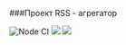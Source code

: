 ###Проект RSS - агрегатор


![Node CI](https://github.com/ChigorinDenis/frontend-project-lvl3/workflows/Node%20CI/badge.svg)
<a href="https://codeclimate.com/github/ChigorinDenis/frontend-project-lvl3/maintainability"><img src="https://api.codeclimate.com/v1/badges/c870824e6da78b12e51e/maintainability" /></a>
<a href="https://codeclimate.com/github/ChigorinDenis/frontend-project-lvl3/test_coverage"><img src="https://api.codeclimate.com/v1/badges/c870824e6da78b12e51e/test_coverage" /></a>
